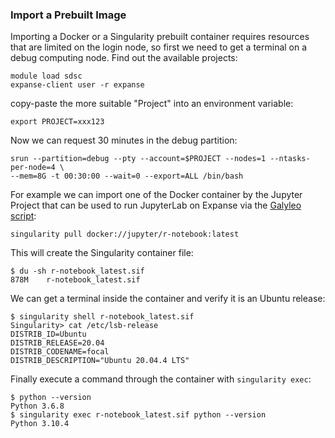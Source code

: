 ### Import a Prebuilt Image

Importing a Docker or a Singularity prebuilt container requires resources that are limited on the login node, so first we need to get a terminal on a debug computing node. Find out the available projects:

    module load sdsc
    expanse-client user -r expanse

copy-paste the more suitable "Project" into an environment variable:

    export PROJECT=xxx123

Now we can request 30 minutes in the debug partition:

    srun --partition=debug --pty --account=$PROJECT --nodes=1 --ntasks-per-node=4 \
    --mem=8G -t 00:30:00 --wait=0 --export=ALL /bin/bash

For example we can import one of the Docker container by the Jupyter Project that can be used to run JupyterLab on Expanse via the [Galyleo script](https://github.com/mkandes/galyleo):

    singularity pull docker://jupyter/r-notebook:latest

This will create the Singularity container file:

    $ du -sh r-notebook_latest.sif
    878M    r-notebook_latest.sif

We can get a terminal inside the container and verify it is an Ubuntu release:

    $ singularity shell r-notebook_latest.sif
    Singularity> cat /etc/lsb-release
    DISTRIB_ID=Ubuntu
    DISTRIB_RELEASE=20.04
    DISTRIB_CODENAME=focal
    DISTRIB_DESCRIPTION="Ubuntu 20.04.4 LTS"

Finally execute a command through the container with `singularity exec`:

    $ python --version
    Python 3.6.8
    $ singularity exec r-notebook_latest.sif python --version
    Python 3.10.4
